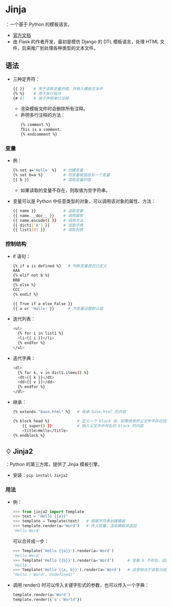 # Jinja

：一个基于 Python 的模板语言。
- [官方文档](https://jinja.palletsprojects.com/en/2.10.x/)
- 由 Flask 的作者开发，最初是模仿 Django 的 DTL 模板语言，处理 HTML 文件，后来推广到处理各种类型的文本文件。

## 语法

- 三种定界符：
  ```sh
  {{ }}    # 用于读取变量的值，并嵌入模板文本中
  {% %}    # 用于执行指令
  {# #}    # 用于声明单行注释
  ```
  - 渲染模板文件时会删除所有注释。
  - 声明多行注释的方法：
    ```sh
    {% comment %}
    This is a comment.
    {% endcomment %}
    ```

### 变量

- 例：
  ```sh
  {% set a='Hello' %}   # 创建变量
  {% set b=a %}         # 将变量赋值给另一个变量
  {{ b }}               # 读取变量的值
  ```
  - 如果读取的变量不存在，则取值为空字符串。

- 变量可以是 Python 中任意类型的对象，可以调用该对象的属性、方法：
  ```sh
  {{ name }}            # 读取变量
  {{ name.__doc__ }}    # 调用属性
  {{ name.encode() }}   # 调用方法
  {{ dict1['A'] }}      # 读取字典
  {{ list1[0] }}        # 读取列表
  ```

### 控制结构

- if 语句：
  ```sh
  {% if a is defined %}   # 判断变量是否已定义
  AAA
  {% elif not b %}
  BBB
  {% else %}
  CCC
  {% endif %}
  ```
  ```sh
  {{ True if a else False }}
  {{ a or 'Hello' }}      # 为变量设置默认值
  ```

- 迭代列表：
  ```sh
  <ul>
    {% for i in list1 %}
    <li>{{ i }}</li>
    {% endfor %}
  </ul>
  ```

- 迭代字典：
  ```sh
  <dl>
    {% for k, v in dict1.items() %}
    <dt>{{ k }}</dt>
    <dd>{{ v }}</dd>
    {% endfor %}
  </dl>
  ```

- 继承：
  ```sh
  {% extends "base.html" %}   # 继承 base.html 的内容

  {% block head %}            # 定义一个 block 块，如果继承的父文件中存在同名的 block ，则会覆盖它
      {{ super() }}           # 插入父文件中同名的 block 的内容
      <title>Hello</title>
  {% endblock %}
  ```

## ♢ Jinja2

：Python 的第三方库，提供了 Jinjia 模板引擎。
- 安装：`pip install Jinja2`

### 用法

- 例：
  ```py
  >>> from jinja2 import Template
  >>> text = "Hello {{a}}"
  >>> template = Template(text)   # 根据字符串创建模板
  >>> template.render(a='Word')   # 传入变量，渲染模板并返回
  'Hello Word'
  ```
  可以合并成一步：
  ```py
  >>> Template('Hello {{a}}').render(a='Word')
  'Hello Word'
  >>> Template('Hello {{b}}').render(a='Word')      # 变量 b 不存在，因此读取到的值为空字符串
  'Hello '
  >>> Template('Hello {{a, b}}').render(a='Word')   # 这里相当于读取元组 (a, b) 的值
  "Hello ('Word', Undefined)"
  ```

- 调用 render() 时可以传入关键字形式的参数，也可以传入一个字典：
  ```py
  template.render(a='Word')
  template.render({'a':'World'})
  ```
